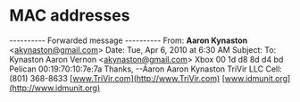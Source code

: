 # MAC addresses

\---------- Forwarded message ----------
From: **Aaron Kynaston** <[akynaston@gmail.com](mailto:akynaston@gmail.com)\>
Date: Tue, Apr 6, 2010 at 6:30 AM
Subject:
To: Kynaston Aaron Vernon <[akynaston@gmail.com](mailto:akynaston@gmail.com)\>
Xbox 00 1d d8 8d d4 bd
Pelican 00:19:70:10:7e:7a
Thanks,
\--Aaron
Aaron Kynaston
TriVir LLC
Cell: (801) 368-8633
[www.TriVir.com](http://www.TriVir.com)
[www.idmunit.org](http://www.idmunit.org)
